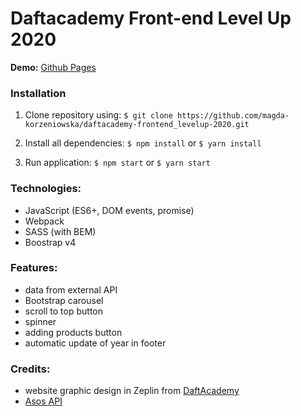 # Daftacademy Front-end Level Up 2020

**Demo:** [Github Pages](https://magda-korzeniowska.github.io/daftacademy-frontend_levelup-2020/) 

### Installation

1. Clone repository using:
    `$ git clone https://github.com/magda-korzeniowska/daftacademy-frontend_levelup-2020.git` 

2.  Install all dependencies:
    `$ npm install` or `$ yarn install`

3. Run application:
    `$ npm start` or `$ yarn start`
    
### Technologies:
* JavaScript (ES6+, DOM events, promise)
* Webpack
* SASS (with BEM)
* Boostrap v4
 
### Features:
* data from external API
* Bootstrap carousel
* scroll to top button
* spinner
* adding products button
* automatic update of year in footer

### Credits:
* website graphic design in Zeplin from [DaftAcademy](https://daftacademy.pl/)
* [Asos API](https://rapidapi.com/apidojo/api/asos2)